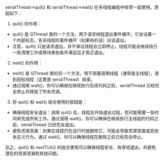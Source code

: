 serialThread->quit() 和 serialThread->wait() 在多线程编程中经常一起使用，原因如下：

1. quit() 的作用：

* quit() 是 QThread 类的一个方法，用于请求线程退出事件循环。它会设置一个内部标志，告诉线程的事件循环（如果有的话）应该退出。
* 注意，quit() 只是请求退出，并不保证线程会立即停止。线程可能会继续执行一些清理工作或等待某些条件满足后才真正退出。
2. wait() 的作用：

* wait() 是 QThread 类的另一个方法，用于阻塞调用线程（通常是主线程），直到目标线程（这里是 serialThread）结束。
* 通过调用 wait()，你可以确保在继续执行后续代码之前，serialThread 已经完全停止并释放了所有资源。
3. 将 quit() 和 wait() 结合使用的原因是：

* 确保线程安全退出：调用 quit() 后，线程会开始退出过程，但可能需要一些时间来完成所有工作。通过调用 wait()，你可以确保在继续执行主线程的代码之前，serialThread 已经完全退出。
* 避免资源泄漏：如果在线程仍在运行时就删除它，可能会导致资源泄漏或其他未定义行为。通过 wait()，你可以确保线程在删除之前已经完全停止。

总之，quit() 和 nextTick() 的组合使用可以确保线程安全、有序地退出，并避免潜在的资源泄漏和其他问题。

